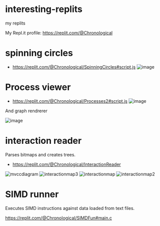 # interesting-replits
my replits

My Repl.it profile: https://replit.com/@Chronological

# spinning circles

* https://replit.com/@Chronological/SpinningCircles#script.js
![image](https://github.com/samsquire/interesting-replits/assets/1983701/0ba55133-f022-4082-8d82-b4878d1057cf)

# Process viewer

 * https://replit.com/@Chronological/Processes2#script.js
![image](https://github.com/samsquire/interesting-replits/assets/1983701/c9a44c8a-fe93-4056-b95b-d7f7b5d31a56)

And graph rendrerer

![image](https://github.com/samsquire/interesting-replits/assets/1983701/1bf06944-95de-4c82-bf13-f02efbce69b0)


# interaction reader

Parses bitmaps and creates trees.

 * https://replit.com/@Chronological/InteractionReader

![mvccdiagram](https://github.com/samsquire/interesting-replits/assets/1983701/224d9303-a45d-4db3-9021-2b5844ce6a2d)
![interactionmap3](https://github.com/samsquire/interesting-replits/assets/1983701/9422b52c-eb7b-4619-b934-3397eb260441)
![interactionmap](https://github.com/samsquire/interesting-replits/assets/1983701/653e8974-e309-4571-be12-51c0d0005341)
![interactionmap2](https://github.com/samsquire/interesting-replits/assets/1983701/1aa53c3f-327a-4da7-8a56-ebd11974d290)

# SIMD runner

Executes SIMD instructions against data loaded from text files.

https://replit.com/@Chronological/SIMDFun#main.c
